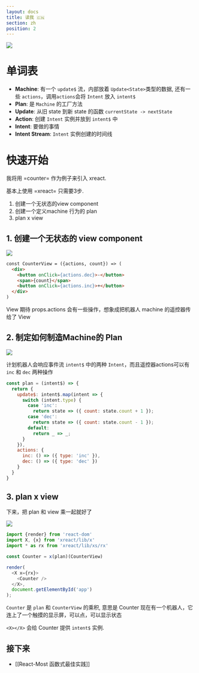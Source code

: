 ```yaml
---
layout: docs
title: 读我 🇨🇳
section: zh
position: 2
---
```


![](https://www.evernote.com/l/ABcSUEkq5_xPTrWy_YdF5iM1Fxu14WMB7eAB/image.png)

# 单词表

- **Machine**: 有一个 `update$` 流，内部放着 `Update<State>`类型的数据, 还有一些 `actions`，调用`actions`会将 `Intent` 放入 `intent$`
- **Plan**: 是 `Machine` 的工厂方法
- **Update**: 从旧 state 到新 state 的函数 `currentState -> nextState` 
- **Action**: 创建 `Intent` 实例并放到 `intent$` 中
- **Intent**: 要做的事情
- **Intent Stream**: `Intent` 实例创建的时间线

# 快速开始
我将用 =counter= 作为例子来引入 xreact.

基本上使用 =xreact= 只需要3步.

1. 创建一个无状态的view component
2. 创建一个定义machine 行为的 plan 
3. plan x view

## 1. 创建一个无状态的 view component
![](https://www.evernote.com/l/ABd-YTQc2FVBjqOEkpiFZDltPloti8a2Hq8B/image.png)

```html
const CounterView = ({actions, count}) => (
  <div>
    <button onClick={actions.dec}>-</button>
    <span>{count}</span>
    <button onClick={actions.inc}>+</button>
  </div>
)
```

View 期待 props.actions 会有一些操作，想象成把机器人 machine 的遥控器传给了 View

## 2. 制定如何制造Machine的 Plan

![](https://www.evernote.com/l/ABeLlbr3vQNM_JKfcd_W4zfW262lxWJhOsMB/image.png)

计划机器人会响应事件流 `intent$` 中的两种 `Intent`，而且遥控器actions可以有 `inc` 和 `dec` 两种操作

```js
const plan = (intent$) => {
  return {
    update$: intent$.map(intent => {
      switch (intent.type) {
        case 'inc':
          return state => ({ count: state.count + 1 });
        case 'dec':
          return state => ({ count: state.count - 1 });
        default:
          return _ => _;
      }
    }),
    actions: {
      inc: () => ({ type: 'inc' }),
      dec: () => ({ type: 'dec' })
    }
  }
}
```

## 3. plan x view
下来，把 plan 和 view 乘一起就好了

![](https://www.evernote.com/l/ABdv2Ks5f7dNQKxyoz7Q1eB9Xm9vy3U11ZMB/image.png)

```js
import {render} from 'react-dom'
import X, {x} from 'xreact/lib/x'
import * as rx from 'xreact/lib/xs/rx'

const Counter = x(plan)(CounterView)

render(
  <X x={rx}>
    <Counter />
  </X>,
  document.getElementById('app')
);
```
`Counter` 是 `plan` 和 `CounterView` 的乘积, 意思是 Counter 现在有一个机器人，它连上了一个触摸的显示屏，可以点，可以显示状态

`<X></X>` 会给 Counter 提供 `intent$` 实例.


## 接下来

- [[React-Most 函数式最佳实践]]
